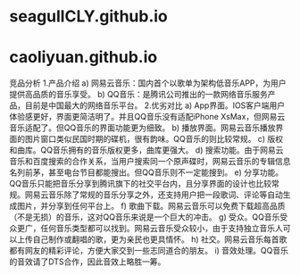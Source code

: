 # seagullCLY.github.io
# caoliyuan.github.io
竞品分析
1.产品介绍
a)	网易云音乐：国内首个以歌单为架构低音乐APP，为用户提供高品质的音乐享受。
b)	QQ音乐：是腾讯公司推出的一款网络音乐服务产品，目前是中国最大的网络音乐平台。
2.优劣对比
a)	App界面。IOS客户端用户体验感更好，界面更简洁明了。并且QQ音乐没有适配iPhone XsMax，但网易云音乐适配了。但QQ音乐的界面功能更为细致。
b)	播放界面。网易云音乐播放界面的图片窗口类似民国时期的碟机，很有韵味。QQ音乐的则比较常规。
c)	版权和曲库。QQ音乐拥有的音乐版权更多，曲库更强大。
d)	搜索功能。由于网易云音乐和百度搜索的合作关系，当用户搜索同一个原声碟时，网易云音乐的专辑信息名列前茅，甚至电台节目都能搜出。但QQ音乐则不一定能搜到。
e)	分享功能。QQ音乐只能把音乐分享到腾讯旗下的社交平台内，且分享界面的设计也比较常规。网易云音乐除了常规的音乐分享之外，还支持用户把一段歌词、评论等自动生成图片，并分享到任何平台上。
f)	歌曲下载。网易云音乐可以免费下载超高品质（不是无损）的音乐，这对QQ音乐来说是一个巨大的冲击。
g)	受众。QQ音乐受众更广，任何音乐类型都可以找到。网易云音乐受众较小，由于支持独立音乐人可以上传自己制作或翻唱的歌，更为亲民也更具情怀。
h)	社交。网易云音乐每首歌都有网友的精彩评论，方便大家交到一些志同道合的朋友。
i)	音效处理。QQ音乐的音效请了DTS合作，因此音效上略胜一筹。
